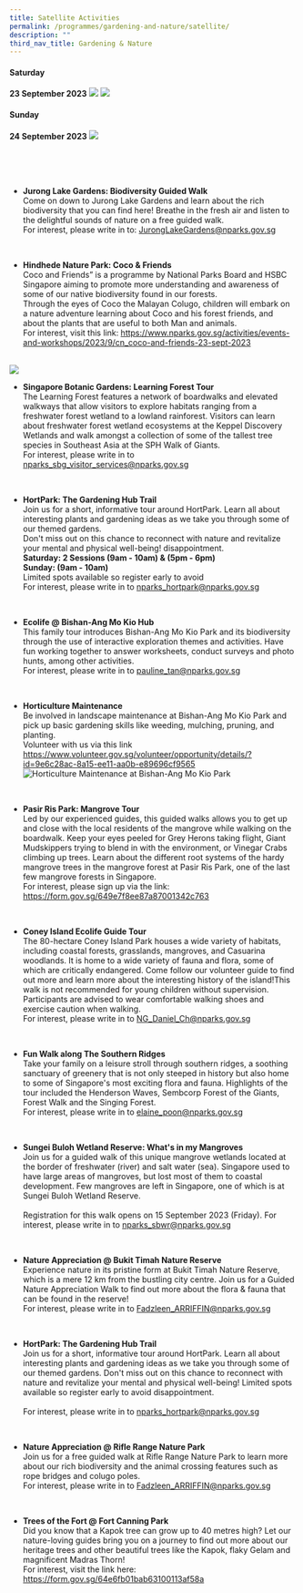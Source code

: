 ```yaml
---
title: Satellite Activities
permalink: /programmes/gardening-and-nature/satellite/
description: ""
third_nav_title: Gardening & Nature
---
```

#### Saturday <br>
**23 September 2023**
![](/images/sat%20of%20g&amp;n%201.jpg)
![](/images/sat%20of%20g&amp;n2.jpg)


#### Sunday <br>
**24 September 2023**
![](/images/sun%20of%20g&amp;n.jpg)

<br>
<br>

<br>

* **Jurong Lake Gardens: Biodiversity Guided Walk**<br> Come on down to Jurong Lake Gardens and learn about the rich biodiversity that you can find here! Breathe in the fresh air and listen to the delightful sounds of nature on a free guided walk. <br>
For interest, please write in to: JurongLakeGardens@nparks.gov.sg

<br>

* **Hindhede Nature Park: Coco &amp; Friends**<br> Coco and Friends” is a programme by National Parks Board and HSBC Singapore aiming to promote more understanding and awareness of some of our native biodiversity found in our forests. <br> Through the eyes of Coco the Malayan Colugo, children will embark on a nature adventure learning about Coco and his forest friends, and about the plants that are useful to both Man and animals.<br> For interest, visit this link: https://www.nparks.gov.sg/activities/events-and-workshops/2023/9/cn_coco-and-friends-23-sept-2023

<br> ![](/images/coco%20&amp;%20friends.png)
<br>


* **Singapore Botanic Gardens: Learning Forest Tour**<br>The Learning Forest features a network of boardwalks and elevated walkways that allow visitors to explore habitats ranging from a freshwater forest wetland to a lowland rainforest. Visitors can learn about freshwater forest wetland ecosystems at the Keppel Discovery Wetlands and walk amongst a collection of some of the tallest tree species in Southeast Asia at the SPH Walk of Giants. <br> For interest, please write in to
nparks_sbg_visitor_services@nparks.gov.sg

<br>

* **HortPark: The Gardening Hub Trail**<br>Join us for a short, informative tour around HortPark. Learn all about interesting plants and gardening ideas as we take you through some of our themed gardens. <br> Don't miss out on this chance to reconnect with nature and revitalize your mental and physical well-being! disappointment. <br> **Saturday: 2 Sessions (9am - 10am) &amp; (5pm - 6pm)** <br> **Sunday: (9am - 10am)** <br> Limited spots available so register early to avoid 
<br> For interest, please write in to
nparks_hortpark@nparks.gov.sg

<br>

* **Ecolife @ Bishan-Ang Mo Kio Hub**<br>This family tour introduces Bishan-Ang Mo Kio Park and its biodiversity through the use of interactive exploration themes and activities. Have fun working together to answer worksheets, conduct surveys and photo hunts, among other activities. <br> For interest, please write in to pauline_tan@nparks.gov.sg

<br>

* **Horticulture Maintenance**<br> Be involved in landscape maintenance at Bishan-Ang Mo Kio Park and pick up basic gardening skills like weeding, mulching, pruning, and planting. <br> Volunteer with us via this link https://www.volunteer.gov.sg/volunteer/opportunity/details/?id=9e6c28ac-8a15-ee11-aa0b-e89696cf9565
![Horticulture Maintenance at Bishan-Ang Mo Kio Park](/images/horticulture%20maintenance%20-%20bamkp.PNG)


<br>

* **Pasir Ris Park: Mangrove Tour**<br>Led by our experienced guides, this guided walks allows you to get up and close with the local residents of the mangrove while walking on the boardwalk. Keep your eyes peeled for Grey Herons taking flight, Giant Mudskippers trying to blend in with the environment, or Vinegar Crabs climbing up trees. Learn about the different root systems of the hardy mangrove trees in the mangrove forest at Pasir Ris Park, one of the last few mangrove forests in Singapore. <br> For interest, please sign up via the link:
https://form.gov.sg/649e7f8ee87a87001342c763

<br>

* **Coney Island Ecolife Guide Tour**<br>The 80-hectare Coney Island Park houses a wide variety of habitats, including coastal forests, grasslands, mangroves, and Casuarina woodlands. It is home to a wide variety of fauna and flora, some of which are critically endangered. Come follow our volunteer guide to find out more and learn more about the interesting history of the island!This walk is not recommended for young children without supervision. Participants are advised to wear comfortable walking shoes and exercise caution when walking. <br> For interest, please write in to NG_Daniel_Ch@nparks.gov.sg

<br>

* **Fun Walk along The Southern Ridges**<br>Take your family on a leisure stroll through southern ridges, a soothing sanctuary of greenery that is not only steeped in history but also home to some of Singapore's most exciting flora and fauna. Highlights of the tour included the Henderson Waves, Sembcorp Forest of the Giants, Forest Walk and the Singing Forest. <br> For interest, please write in to elaine_poon@nparks.gov.sg

<br>

* **Sungei Buloh Wetland Reserve: What's in my Mangroves**<br>Join us for a guided walk of this unique mangrove wetlands located at the border of freshwater (river) and salt water (sea). Singapore used to have large areas of mangroves, but lost most of them to coastal development. Few mangroves are left in Singapore, one of which is at Sungei Buloh Wetland Reserve. <br><br> Registration for this walk opens on 15 September 2023 (Friday). For interest, please write in to nparks_sbwr@nparks.gov.sg

<br>

* **Nature Appreciation @ Bukit Timah Nature Reserve**<br> Experience nature in its pristine form at Bukit Timah Nature Reserve, which is a mere 12 km from the bustling city centre. Join us for a Guided Nature Appreciation Walk to find out more about the flora &amp; fauna that can be found in the reserve! <br> For interest, please write in to Fadzleen_ARRIFFIN@nparks.gov.sg

<br>

* **HortPark: The Gardening Hub Trail**<br> Join us for a short, informative tour around HortPark. Learn all about interesting plants and gardening ideas as we take you through some of our themed gardens. Don't miss out on this chance to reconnect with nature and revitalize your mental and physical well-being! Limited spots available so register early to avoid disappointment. <br> <br> For interest, please write in to nparks_hortpark@nparks.gov.sg

<br>

* **Nature Appreciation @ Rifle Range Nature Park**<br>Join us for a free guided walk at Rifle Range Nature Park to learn more about our rich biodiversity and the animal crossing features such as rope bridges and colugo poles. <br> For interest, please write in to Fadzleen_ARRIFFIN@nparks.gov.sg

<br>

* **Trees of the Fort @ Fort Canning Park**<br>Did you know that a Kapok tree can grow up to 40 metres high? Let our nature-loving guides bring you on a journey to find out more about our heritage trees and other beautiful trees like the Kapok, flaky Gelam and magnificent Madras Thorn! <br> For interest, visit the link here: https://form.gov.sg/64e6fb01bab63100113af58a 
<br>

<br>

<br>
<br>